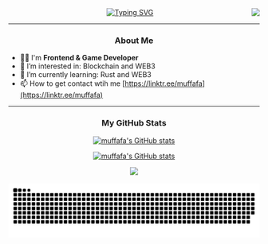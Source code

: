 <img align="right" src="https://visitor-badge.laobi.icu/badge?page_id=muffafa.muffafa">
<div align="center">
 <a href="https://github.com/muffafa">
  <img src="https://readme-typing-svg.demolab.com?font=Fira+Code&size=28&duration=3000&pause=500&center=true&vCenter=true&width=435&lines=HELLO+THERE!+%F0%9F%91%BE+WELCOME+%F0%9F%99%8B%F0%9F%8F%BB;MY+NAME+IS+MUFFAFA+%F0%9F%98%BC;MUHAMMED+MUSTAFA+SAVAR+%F0%9F%A4%93" alt="Typing SVG" />
 </a>
</div>
 
---

### <p align="center">About Me</p>
 
- 💪🏻  I'm **Frontend & Game Developer**
- 👀  I’m interested in: Blockchain and WEB3
- 🌱  I’m currently learning: Rust and WEB3    
- 📫  How to get contact wtih me [https://linktr.ee/muffafa](https://linktr.ee/muffafa)

---

### <p align="center">My GitHub Stats</p>

<p align="center">
 <a href="http://www.github.com/muffafa"><img src="https://github-readme-stats.vercel.app/api/top-langs/?username=muffafa&theme=dark&layout=compact"  alt="muffafa's GitHub stats" />
</p>

<p align="center">
 <a href="http://www.github.com/muffafa"><img src="https://github-readme-stats.vercel.app/api?username=muffafa&show_icons=true&hide=&count_private=true&title_color=0891b2&text_color=ffffff&icon_color=0891b2&bg_color=1c1917&hide_border=true&show_icons=true" alt="muffafa's GitHub stats" />
  </p>
  
<p align="center">
<a href="http://www.github.com/muffafa"><img src="https://github-readme-streak-stats.herokuapp.com/?user=muffafa&stroke=ffffff&background=1c1917&ring=0891b2&fire=0891b2&currStreakNum=ffffff&currStreakLabel=0891b2&sideNums=ffffff&sideLabels=ffffff&dates=ffffff&hide_border=true" /></a>
</p>
  
 <p align="center">
 <picture>
  <source media="(prefers-color-scheme: dark)" srcset="https://raw.githubusercontent.com/muffafa/muffafa/output/github-contribution-grid-snake-dark.svg">
  <source media="(prefers-color-scheme: light)" srcset="https://raw.githubusercontent.com/muffafa/muffafa/output/github-contribution-grid-snake.svg">
  <img alt="github contribution grid snake animation" src="https://raw.githubusercontent.com/muffafa/muffafa/output/github-contribution-grid-snake.svg">
</picture>
</p>

<!---
muffafa/muffafa is a ✨ special ✨ repository because its `README.md` (this file) appears on your GitHub profile.
You can click the Preview link to take a look at your changes.
--->
